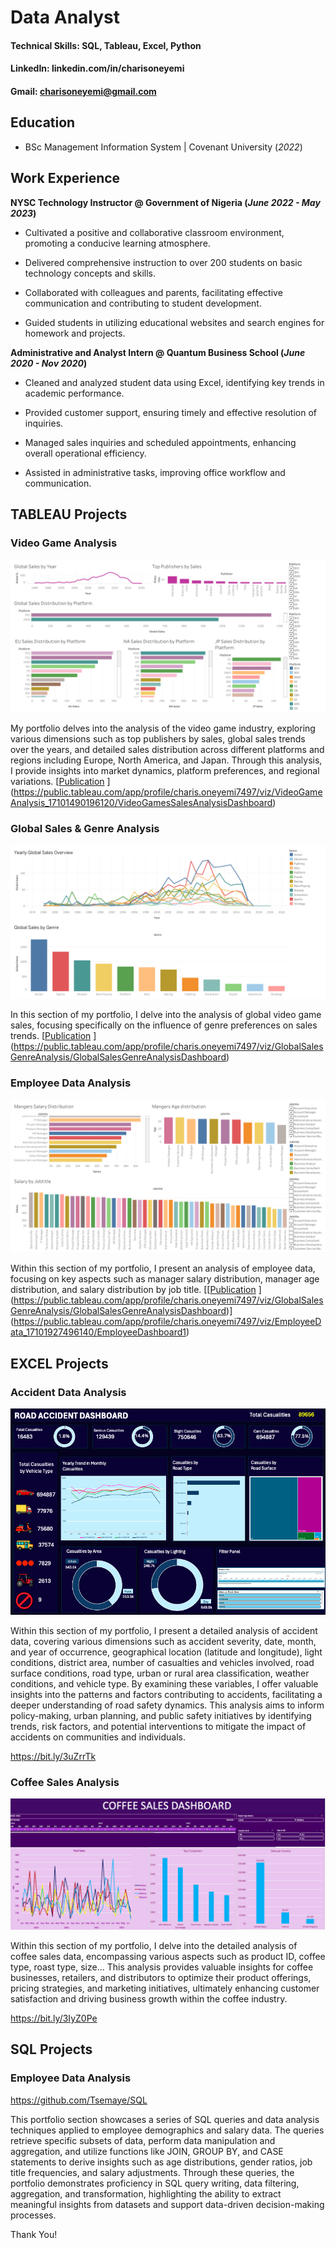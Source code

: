 # Data Analyst

#### Technical Skills: SQL, Tableau, Excel, Python
#### LinkedIn: linkedin.com/in/charisoneyemi
#### Gmail: charisoneyemi@gmail.com


## Education
- BSc Management Information System | Covenant University (_2022_)								       		


## Work Experience
**NYSC Technology Instructor  @ Government of Nigeria (_June 2022 - May 2023_)**
- Cultivated a positive and collaborative classroom environment, promoting a conducive learning atmosphere.

- Delivered comprehensive instruction to over 200 students on basic technology concepts and skills.

- Collaborated with colleagues and parents, facilitating effective communication and contributing to student development.

- Guided students in utilizing educational websites and search engines for homework and projects.

**Administrative and Analyst Intern @ Quantum Business School (_June 2020 - Nov 2020_)**
- Cleaned and analyzed student data using Excel, identifying key trends in academic performance.

- Provided customer support, ensuring timely and effective resolution of inquiries.

- Managed sales inquiries and scheduled appointments, enhancing overall operational efficiency.

- Assisted in administrative tasks, improving office workflow and communication.

## TABLEAU Projects
### Video Game Analysis
![Video Games Sales Analysis Dashboard](https://raw.githubusercontent.com/Tsemaye/portfolio/main/Video%20Games%20Sales%20Analysis%20Dashboard.png)


My portfolio delves into the analysis of the video game industry, exploring various dimensions such as top publishers by sales, global sales trends over the years, and detailed sales distribution across different platforms and regions including Europe, North America, and Japan. Through this analysis, I provide insights into market dynamics, platform preferences, and regional variations.
[[Publication](https://www.mdpi.com/1424-8220/22/8/3048)
](https://public.tableau.com/app/profile/charis.oneyemi7497/viz/VideoGameAnalysis_17101490196120/VideoGamesSalesAnalysisDashboard)

### Global Sales & Genre Analysis
![Global Sales & Genre Analysis Dashboard](https://raw.githubusercontent.com/Tsemaye/portfolio/main/Global%20Sales%20%26%20Genre%20Analysis%20Dashboard.png)


In this section of my portfolio, I delve into the analysis of global video game sales, focusing specifically on the influence of genre preferences on sales trends.
[[Publication](https://www.mdpi.com/1424-8220/22/11/4240)
](https://public.tableau.com/app/profile/charis.oneyemi7497/viz/GlobalSalesGenreAnalysis/GlobalSalesGenreAnalysisDashboard)


### Employee Data Analysis
![Employee Dashboard 1](https://raw.githubusercontent.com/Tsemaye/portfolio/main/Employee%20Dashboard%201.png)

Within this section of my portfolio, I present an analysis of employee data, focusing on key aspects such as manager salary distribution, manager age distribution, and salary distribution by job title. 
[[[Publication](https://www.mdpi.com/1424-8220/22/11/4240)
](https://public.tableau.com/app/profile/charis.oneyemi7497/viz/GlobalSalesGenreAnalysis/GlobalSalesGenreAnalysisDashboard)](https://public.tableau.com/app/profile/charis.oneyemi7497/viz/EmployeeData_17101927496140/EmployeeDashboard1)

## EXCEL Projects
### Accident Data Analysis
![Accident Dashboard](https://raw.githubusercontent.com/Tsemaye/portfolio/main/Accident%20Dashboard.png)

Within this section of my portfolio, I present a detailed analysis of accident data, covering various dimensions such as accident severity, date, month, and year of occurrence, geographical location (latitude and longitude), light conditions, district area, number of casualties and vehicles involved, road surface conditions, road type, urban or rural area classification, weather conditions, and vehicle type. By examining these variables, I offer valuable insights into the patterns and factors contributing to accidents, facilitating a deeper understanding of road safety dynamics. This analysis aims to inform policy-making, urban planning, and public safety initiatives by identifying trends, risk factors, and potential interventions to mitigate the impact of accidents on communities and individuals.

https://bit.ly/3uZrrTk


### Coffee Sales Analysis
![Coffee Sales Dashboard](https://raw.githubusercontent.com/Tsemaye/portfolio/main/Coffee%20Sales%20Dashboard.png)

Within this section of my portfolio, I delve into the detailed analysis of coffee sales data, encompassing various aspects such as product ID, coffee type, roast type, size... This analysis provides valuable insights for coffee businesses, retailers, and distributors to optimize their product offerings, pricing strategies, and marketing initiatives, ultimately enhancing customer satisfaction and driving business growth within the coffee industry.

https://bit.ly/3IyZ0Pe

## SQL Projects
### Employee Data Analysis

https://github.com/Tsemaye/SQL

This portfolio section showcases a series of SQL queries and data analysis techniques applied to employee demographics and salary data. The queries retrieve specific subsets of data, perform data manipulation and aggregation, and utilize functions like JOIN, GROUP BY, and CASE statements to derive insights such as age distributions, gender ratios, job title frequencies, and salary adjustments. Through these queries, the portfolio demonstrates proficiency in SQL query writing, data filtering, aggregation, and transformation, highlighting the ability to extract meaningful insights from datasets and support data-driven decision-making processes.

Thank You!
